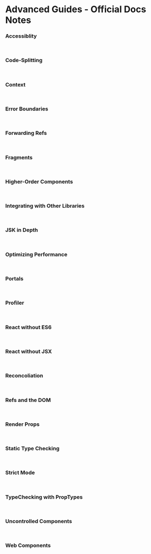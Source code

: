 # Advanced Guides - Official Docs Notes

### Accessiblity

<br>

### Code-Splitting

<br>

### Context

<br>

### Error Boundaries

<br>

### Forwarding Refs

<br>

### Fragments 

<br>

### Higher-Order Components

<br>

### Integrating with Other Libraries 

<br>

### JSK in Depth

<br>

### Optimizing Performance

<br>

### Portals

<br>

### Profiler

<br>

### React without ES6

<br>

### React without JSX

<br>

### Reconcoliation

<br>

### Refs and the DOM

<br>

### Render Props

<br>

### Static Type Checking 

<br>

### Strict Mode

<br>

### TypeChecking with PropTypes

<br>

### Uncontrolled Components

<br>

### Web Components

<br>
